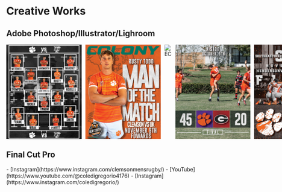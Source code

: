# Creative Works

## Adobe Photoshop/Illustrator/Lighroom

<div style="display: flex; gap: 10px;">
    <img src="full.jpg" alt="Match Day Lineup" style="width:200px;height:250px;">
    <img src="ManOfTheMatchRusty.jpg" alt="Man Of The Match Rusty" style="width:200px;height:250px;">
    <img src="Prez.jpg" alt="EC" style="width:200px;height:250px;">
    <img src="ScoreGeorgiaAside.jpg" alt="Score Georgia" style="width:200px;height:250px;">
    <img src="UKNextMatch.jpg" alt="UK Next Match" style="width:200px;height:250px;">
    <img src="GameWeekSouthCarolina.jpg" alt="South Carolina" style="width:200px;height:250px;">
    <img src="ScoreBG.jpg" alt="Score BG" style="width:200px;height:250px;">
    <img src="scheduleinsta.jpg" alt="schedule" style="width:200px;height:250px;">
</div>

## Final Cut Pro
<div style="display: flex; gap: 10px;">
    - [Instagram](https://www.instagram.com/clemsonmensrugby/)
    - [YouTube](https://www.youtube.com/@coledigregorio4176)
    - [Instagram](https://www.instagram.com/coledigregorio/)
</div>

